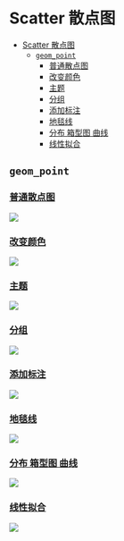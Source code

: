 #  Scatter 散点图

<!-- TOC -->
* [Scatter 散点图](#scatter-散点图)
  * [`geom_point`](#geom_point)
    * [普通散点图](#普通散点图)
    * [改变颜色](#改变颜色)
    * [主题](#主题)
    * [分组](#分组)
    * [添加标注](#添加标注)
    * [地毯线](#地毯线)
    * [分布 箱型图 曲线](#分布-箱型图-曲线)
    * [线性拟合](#线性拟合)
<!-- TOC -->

## `geom_point`

### [普通散点图](geompoint_1.R)

![](photo/geompoint_1.png)

### [改变颜色](geompoint_2.R)

![](photo/geompoint_2.png)

### [主题](geompoint_3.R)

![](photo/geompoint_3.png)

### [分组](geompoint_4.R)

![](photo/geompoint_4.png)

### [添加标注](geompoint_5.R)

![](photo/geompoint_5.png)

### [地毯线](geompoint_6.R)

![](photo/geompoint_6.png)

### [分布 箱型图 曲线](geompoint_7.R)

![](photo/geompoint_7.png)

### [线性拟合](geompoint_8.R)

![](photo/geompoint_8.png)